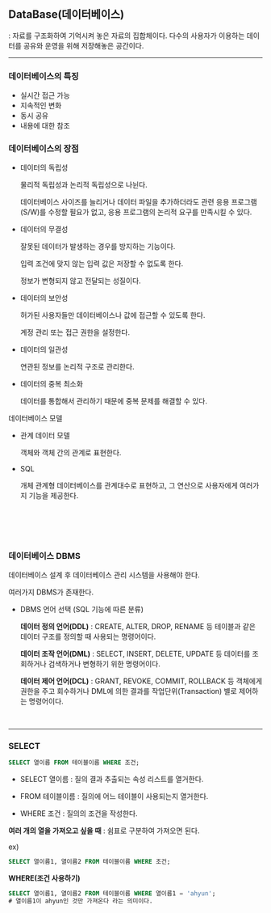 ## **DataBase(데이터베이스)**

: 자료를 구조화하여 기억시켜 놓은 자료의 집합체이다. 다수의 사용자가 이용하는 데이터를 공유와 운영을 위해 저장해놓은 공간이다.

---

### **데이터베이스의 특징**

- 실시간 접근 가능
- 지속적인 변화
- 동시 공유
- 내용에 대한 참조

### **데이터베이스의 장점**

- 데이터의 독립성

  물리적 독립성과 논리적 독립성으로 나뉜다.

  데이터베이스 사이즈를 늘리거나 데이터 파일을 추가하더라도 관련 응용 프로그램(S/W)를 수정할 필요가 없고, 응용 프로그램의 논리적 요구를 만족시킬 수 있다.

- 데이터의 무결성

  잘못된 데이터가 발생하는 경우를 방지하는 기능이다.

  입력 조건에 맞지 않는 입력 값은 저장할 수 없도록 한다.

  정보가 변형되지 않고 전달되는 성질이다.

- 데이터의 보안성

  허가된 사용자들만 데이터베이스나 값에 접근할 수 있도록 한다.

  계정 관리 또는 접근 권한을 설정한다.

- 데이터의 일관성

  연관된 정보를 논리적 구조로 관리한다.

- 데이터의 중복 최소화

  데이터를 통합해서 관리하기 때문에 중복 문제를 해결할 수 있다.

데이터베이스 모델

- 관계 데이터 모델

  객체와 객체 간의 관계로 표현한다.

- SQL

  개체 관계형 데이터베이스를 관계대수로 표현하고, 그 연산으로 사용자에게 여러가지 기능을 제공한다.

# <br>

### **데이터베이스 DBMS**

데이터베이스 설계 후 데이터베이스 관리 시스템을 사용해야 한다.

여러가지 DBMS가 존재한다.

- DBMS 언어 선택 (SQL 기능에 따른 분류)

  **데이터 정의 언어(DDL)** : CREATE, ALTER, DROP, RENAME 등 테이블과 같은 데이터 구조를 정의할 때 사용되는 명령어이다.

  **데이터 조작 언어(DML)** : SELECT, INSERT, DELETE, UPDATE 등 데이터를 조회하거나 검색하거나 변형하기 위한 명령어이다.

  **데이터 제어 언어(DCL)** : GRANT, REVOKE, COMMIT, ROLLBACK 등 객체에게 권한을 주고 회수하거나 DML에 의한 결과를 작업단위(Transaction) 별로 제어하는 명령어이다.

<br>

---

### **SELECT**

```sql
SELECT 열이름 FROM 테이블이름 WHERE 조건;
```

- SELECT 열이름
  : 질의 결과 추출되는 속성 리스트를 열거한다.

- FROM 테이블이름
  : 질의에 어느 테이블이 사용되는지 열거한다.

- WHERE 조건
  : 질의의 조건을 작성한다.

**여러 개의 열을 가져오고 싶을 때**
: 쉼표로 구분하여 가져오면 된다.

ex)

```sql
SELECT 열이름1, 열이름2 FROM 테이블이름 WHERE 조건;
```

**WHERE(조건 사용하기)**

```sql
SELECT 열이름1, 열이름2 FROM 테이블이름 WHERE 열이름1 = 'ahyun';
# 열이름1이 ahyun인 것만 가져온다 라는 의미이다.
```
